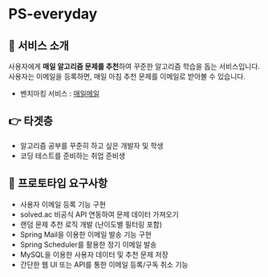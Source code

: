 # PS-everyday
## 👀 서비스 소개
사용자에게 **매일 알고리즘 문제를 추천**하여 꾸준한 알고리즘 학습을 돕는 서비스입니다.<br>
사용자는 이메일을 등록하면, 매일 아침 추천 문제를 이메일로 받아볼 수 있습니다.
* 벤치마킹 서비스 : [매일메일](https://www.maeil-mail.kr/)

## 👉 타겟층
* 알고리즘 공부를 꾸준히 하고 싶은 개발자 및 학생
* 코딩 테스트를 준비하는 취업 준비생

## 💬 프로토타입 요구사항

* 사용자 이메일 등록 기능 구현
* solved.ac 비공식 API 연동하여 문제 데이터 가져오기
* 랜덤 문제 추천 로직 개발 (난이도별 필터링 포함)
* Spring Mail을 이용한 이메일 발송 기능 구현
* Spring Scheduler를 활용한 정기 이메일 발송
* MySQL을 이용한 사용자 데이터 및 추천 문제 저장
* 간단한 웹 UI 또는 API를 통한 이메일 등록/구독 취소 기능